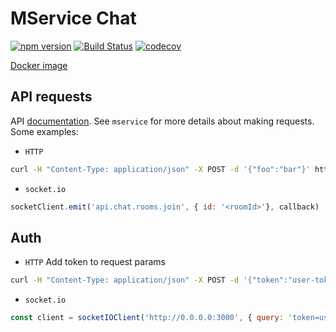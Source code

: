 # MService Chat

[![npm version](https://badge.fury.io/js/mservice-chat.svg)](https://badge.fury.io/js/mservice-chat)
[![Build Status](https://semaphoreci.com/api/v1/makeomatic/mservice-chat/branches/master/shields_badge.svg)](https://semaphoreci.com/makeomatic/mservice-chat)
[![codecov](https://codecov.io/gh/makeomatic/mservice-chat/branch/master/graph/badge.svg)](https://codecov.io/gh/makeomatic/mservice-chat)

[Docker image](https://hub.docker.com/r/makeomatic/mservice-chat/)

## API requests

API [documentation](https://makeomatic.github.io/mservice-chat/).
See `mservice` for more details about making requests. Some examples:

* `HTTP`
```bash
curl -H "Content-Type: application/json" -X POST -d '{"foo":"bar"}' http://localhost:3000/api/chat/rooms/list
```

* `socket.io`
```js
socketClient.emit('api.chat.rooms.join', { id: '<roomId>'}, callback)
```

## Auth

* `HTTP`
Add token to request params
```bash
curl -H "Content-Type: application/json" -X POST -d '{"token":"user-token"}' http://localhost:3000/api/chat/rooms/list
```

* `socket.io`
```js
const client = socketIOClient('http://0.0.0.0:3000', { query: 'token=user-token' });
```
